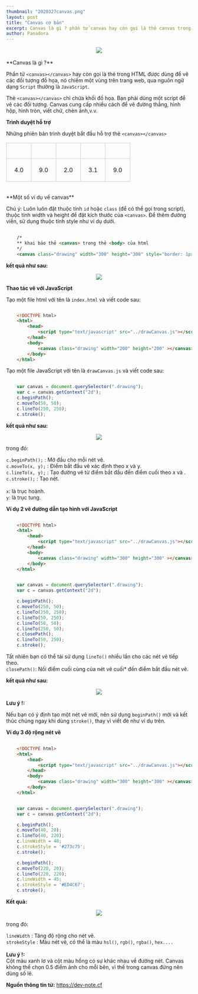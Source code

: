 ```yaml
---
thumbnail: "2020327canvas.png"
layout: post
title: "Canvas cơ bản"
excerpt: Canvas là gì ? phần tử canvas hay còn gọi là thẻ canvas trong html
author: Panadora
---
```


<center><img class="img-thumbnail" src="https://www.dammio.com/wp-content/uploads/2018/06/html5-canvas-770x433.jpg"></center>
<br>
**Canvas là gì ?**

Phần tử `<canvas></canvas>` hay còn gọi là thẻ trong HTML được dùng để vẽ các đối tượng đồ họa, nó chiếm một vùng trên trang web, qua nguôn ngữ dạng `Script` thường là `JavaScript`.

Thẻ `<canvas></canvas>` chỉ chứa khối đồ họa. Bạn phải dùng một script để vẽ các đối tượng. Canvas cung cấp nhiều cách để vẽ đường thẳng, hình hộp, hình tròn, viết chữ, chèn ảnh,v.v.

**Trình duyệt hỗ trợ**

Những phiên bản trình duyệt bắt đầu hỗ trợ thẻ `<canvas></canvas>`

<style type="text/css">
	td {
                border: 2px solid #dddd;
                padding: 20px;
                text-align: center;
        }
	td i {
		font-size: 25px;
	}
</style>

<table class="table table-dark" style="text-align:">
	<tr class="col">
		<td> <i class="fab fa-chrome"></i> </td>
		<td> <i class="fab fa-firefox-browser"></i> </td>
		<td> <i class="fab fa-internet-explorer"></i> </td>
		<td> <i class="fab fa-safari"></i> </td>
		<td> <i class="fab fa-opera"></i> </td>
	</tr>
	<tr class="col">
		<td> 4.0 </td>
		<td> 9.0 </td>
		<td> 2.0 </td>
		<td> 3.1</td>
		<td> 9.0 </td>
	</tr>
</table>

<br>
**Một số ví dụ về canvas**

Chú ý: Luôn luôn đặt thuộc tính `id` hoặc `class` (để có thể gọi trong script), thuộc tính width và height để đặt kích thước của `<canvas>`. Để thêm đường viền, sử dụng thuộc tính style như ví dụ dưới.

```html
	
	/* 
	** khai bảo thẻ <canvas> trong thẻ <body> của html
	*/
	<canvas class="drawing" width="300" height="300" style="border: 1px solid #000;"></canvas>

```

**kết quả như sau:**

<center><img class="img-thumbnail" src="{{site.baseurl}}/image/border-with-canvas.png"></center>

**Thao tác vẽ với JavaScript**

Tạo một file html với tên là `index.html` và viết code sau:

```html

	<!DOCTYPE html>
	<html>
		<head>
			<script type="text/javascript" src="../drawCanvas.js"></script>
		</head>
		<body>
			<canvas class="drawing" width="200" height="200" ></canvas>
		</body>
	</html>

```

Tạo một file JavaScript với tên là `drawCanvas.js` và viết code sau:

```javascript

	var canvas = document.querySelector(".drawing");
	var c = canvas.getContext("2d");
	c.beginPath();
	c.moveTo(50, 50);
	c.lineTo(250, 250);
	c.stroke();

```

**kết quả như sau:**

<center><img class="img-thumbnail" src="{{site.baseurl}}/image/draw-line-canvas.png"></center>

trong đó:

`c.beginPath();` : Mở đầu cho mỗi nét vẽ. <br>
`c.moveTo(x, y);` : Điểm bắt đầu vẽ xác định theo x và y. <br>
`c.lineTo(x, y);` : Tạo đường vẽ từ điểm bắt đầu đến điểm cuối theo x và . <br>
`c.stroke();` : Tạo nét. <br>
 <br>
`x`: là trục hoành. <br>
`y`: là trục tung. <br>


**Ví dụ 2 vẽ đường dẫn tạo hình với JavaScript**

```html
	
	<!DOCTYPE html>
	<html>
		<head>
			<script type="text/javascript" src="../drawCanvas.js"></script>
		</head>
		<body>
			<canvas class="drawing" width="300" height="300" ></canvas>
		</body>
	</html>

```

```javascript

	var canvas = document.querySelector(".drawing");
	var c = canvas.getContext("2d");

	c.beginPath();
	c.moveTo(250, 50);
	c.lineTo(250, 250);
	c.lineTo(50, 250);
	c.lineTo(50, 50);
	c.lineTo(250, 50);
	c.closePath();
	c.lineTo(50, 250);
	c.stroke();

```

Tất nhiên bạn có thể tái sử dụng `lineTo()` nhiều lần cho các nét vẽ tiếp theo.<br>
`closePath()`: Nối điểm cuối cùng của nét vẽ cuối* đến điểm bắt đầu nét vẽ.

**kết quả như sau:**

<center><img class="img-thumbnail" src="{{site.baseurl}}/image/draw-line-canvas2.png"></center>

**Lưu ý !:**

Nếu bạn có ý định tạo một nét vẽ mới, nên sử dụng `beginPath()` mới và kết thúc chúng ngay khi dùng `stroke()`, thay vì viết đè như ví dụ trên.

**Ví dụ 3 độ rộng nét vẽ**

```html
	
	<!DOCTYPE html>
	<html>
		<head>
			<script type="text/javascript" src="../drawCanvas.js"></script>
		</head>
		<body>
			<canvas class="drawing" width="300" height="300" ></canvas>
		</body>
	</html>

```

```javascript

	var canvas = document.querySelector(".drawing");
	var c = canvas.getContext("2d");

	c.beginPath();
	c.moveTo(40, 20);
	c.lineTo(40, 220);
	c.lineWidth = 40;
	c.strokeStyle = '#273c75';
	c.stroke();

	c.beginPath();
	c.moveTo(220, 20);
	c.lineTo(220, 220);
	c.lineWidth = 45;
	c.strokeStyle = '#ED4C67';
	c.stroke();

```

**Kết quả:**

<center><img class="img-thumbnail" src="{{site.baseurl}}/image/draw-linebg-canvas.png"></center>

trong đó:

`lineWidth` : Tăng độ rộng cho nét vẽ. <br>
`strokeStyle` : Màu nét vẽ, có thể là màu `hsl()`, `rgb()`, `rgba()`, `hex....` <br>
<br>
**Lưu ý !:**
<br>
Cột màu xanh lơ và cột màu hồng có sự khác nhau về đường nét. Canvas không thể chọn 0.5 điểm ảnh cho mỗi bên, vì thế trong canvas đừng nên dùng số lẻ.

**Nguồn thông tin từ:**  <a href="https://dev-note.cf" style="font-weight: bold;">https://dev-note.cf</a>
